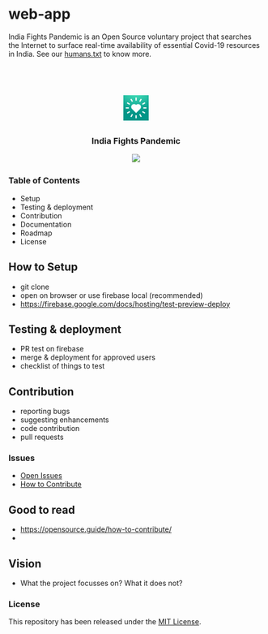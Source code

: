 # web-app
India Fights Pandemic is an Open Source voluntary project that searches the Internet to surface real-time availability of essential Covid-19 resources in India. See our [humans.txt](https://indiafightspandemic.com/humans.txt) to know more.


<div align="center">
    <h1>
        <br>
        <a href="https://indiafightspandemic.com/">
            <img src="web/images/og_image.png" height="50">
        </a>
    </h1>
    <h3>
        India Fights Pandemic
    </h3>
</div>

<div align="center">
    <a href="https://github.com/India-Fights-Pandemic/web-app/actions/workflows/firebase-hosting-pull-request.yml">
        <img src="https://github.com/India-Fights-Pandemic/web-app/actions/workflows/firebase-hosting-pull-request.yml/badge.svg">
    </a>
</div>



### Table of Contents
* Setup
* Testing & deployment
* Contribution
* Documentation
* Roadmap
* License

## How to Setup

* git clone
* open on browser or use firebase local (recommended)
* https://firebase.google.com/docs/hosting/test-preview-deploy 


## Testing & deployment

* PR test on firebase
* merge & deployment for approved users
* checklist of things to test

## Contribution

* reporting bugs
* suggesting enhancements
* code contribution
* pull requests

### Issues
- [Open Issues](https://github.com/India-Fights-Pandemic/web-app/issues)
- [How to Contribute]()

## Good to read
* https://opensource.guide/how-to-contribute/ 
* 

## Vision

* What the project focusses on? What it does not?

### License
This repository has been released under the [MIT License](LICENSE).
